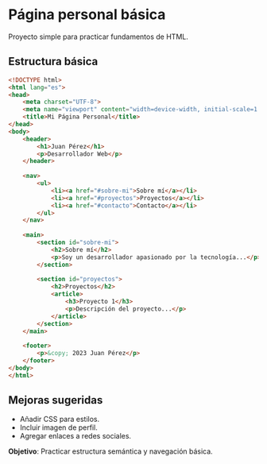 # Página personal básica

Proyecto simple para practicar fundamentos de HTML.

## Estructura básica

```html
<!DOCTYPE html>
<html lang="es">
<head>
    <meta charset="UTF-8">
    <meta name="viewport" content="width=device-width, initial-scale=1.0">
    <title>Mi Página Personal</title>
</head>
<body>
    <header>
        <h1>Juan Pérez</h1>
        <p>Desarrollador Web</p>
    </header>
    
    <nav>
        <ul>
            <li><a href="#sobre-mi">Sobre mí</a></li>
            <li><a href="#proyectos">Proyectos</a></li>
            <li><a href="#contacto">Contacto</a></li>
        </ul>
    </nav>
    
    <main>
        <section id="sobre-mi">
            <h2>Sobre mí</h2>
            <p>Soy un desarrollador apasionado por la tecnología...</p>
        </section>
        
        <section id="proyectos">
            <h2>Proyectos</h2>
            <article>
                <h3>Proyecto 1</h3>
                <p>Descripción del proyecto...</p>
            </article>
        </section>
    </main>
    
    <footer>
        <p>&copy; 2023 Juan Pérez</p>
    </footer>
</body>
</html>
```

## Mejoras sugeridas

- Añadir CSS para estilos.
- Incluir imagen de perfil.
- Agregar enlaces a redes sociales.

**Objetivo**: Practicar estructura semántica y navegación básica.